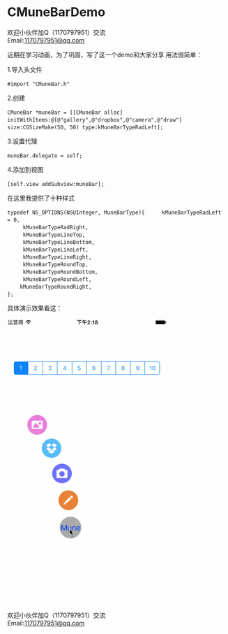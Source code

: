 # CMuneBarDemo
欢迎小伙伴加Q（1170797951）交流<br>
Email:1170797951@qq.com


近期在学习动画，为了巩固，写了这一个demo和大家分享
用法很简单：

1.导入头文件 

`#import "CMuneBar.h"`

2.创建

`CMuneBar *muneBar = [[CMuneBar alloc] initWithItems:@[@"gallery",@"dropbox",@"camera",@"draw"] size:CGSizeMake(50, 50) type:kMuneBarTypeRadLeft];`


3.设置代理

`muneBar.delegate = self;`

4.添加到视图 

`[self.view addSubview:muneBar];`


在这里我提供了十种样式

`typedef NS_OPTIONS(NSUInteger, MuneBarType){`
`     kMuneBarTypeRadLeft = 0,`<br>
`     kMuneBarTypeRadRight,`<br>
`     kMuneBarTypeLineTop,`<br>
`     kMuneBarTypeLineBottom,`<br>
`     kMuneBarTypeLineLeft,`<br>
`     kMuneBarTypeLineRight,`<br>
`     kMuneBarTypeRoundTop,`<br>
`     kMuneBarTypeRoundBottom,`<br>
`     kMuneBarTypeRoundLeft,`<br>
`    kMuneBarTypeRoundRight,`<br>
`};`

具体演示效果看这：

![](https://github.com/CaoWeikang/CMuneBarDemo/blob/master/%E6%BC%94%E7%A4%BA.gif)<br>
欢迎小伙伴加Q（1170797951）交流<br>
Email:1170797951@qq.com
